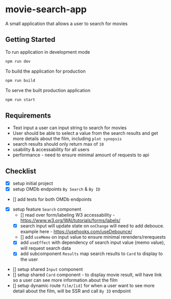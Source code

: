 # movie-search-app
A small application that allows a user to search for movies

## Getting Started

To run application in development mode

```bash
npm run dev
```

To build the application for production

```bash
npm run build
```

To serve the built production application

```bash
npm run start
```

## Requirements

 - Text input a user can input string to search for movies
 - User should be able to select a value from the search results and get more details about the film, including `plot synopsis`
 - search results should only return max of `10`
 - usability & accessability for all users
 - performance - need to ensure minimal amount of requests to api

## Checklist

- [x] setup initial project 
- [x] setup OMDb endpoints `By Search` & `By ID`
- [] add tests for both OMDb endpoints
- [x] setup feature `Search` component
    - [] read over form/labeling W3 accessability - https://www.w3.org/WAI/tutorials/forms/labels/
    - [x] search input will update state on `onChange` will need to add debouce. example here - https://usehooks.com/useDebounce/
    - [] add `useMemo` on input value to ensure minimal rerenders/rerequests
    - [x] add `useEffect` with dependency of search input value (memo value), will request search data
    - [x] add subcomponent `Results` map search results to `Card` to display to the user
- [] setup shared `Input` component
- [] setup shared `Card` component - to display movie result, will have link so a user can see more information about the film
- [] setup dynamic route `film/[id]` for when a user want to see more detail about the film, will be SSR and call `By ID` endpoint